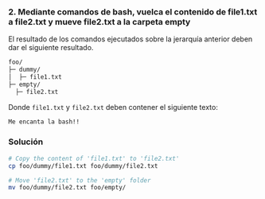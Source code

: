 ### 2. Mediante comandos de bash, vuelca el contenido de file1.txt a file2.txt y mueve file2.txt a la carpeta empty

El resultado de los comandos ejecutados sobre la jerarquía anterior deben dar el siguiente resultado.

```bash
foo/
├─ dummy/
│  ├─ file1.txt
├─ empty/
  ├─ file2.txt
```

Donde `file1.txt` y `file2.txt` deben contener el siguiente texto:

```bash
Me encanta la bash!!
```

### Solución

```bash
# Copy the content of 'file1.txt' to 'file2.txt'
cp foo/dummy/file1.txt foo/dummy/file2.txt

# Move 'file2.txt' to the 'empty' folder
mv foo/dummy/file2.txt foo/empty/
```
